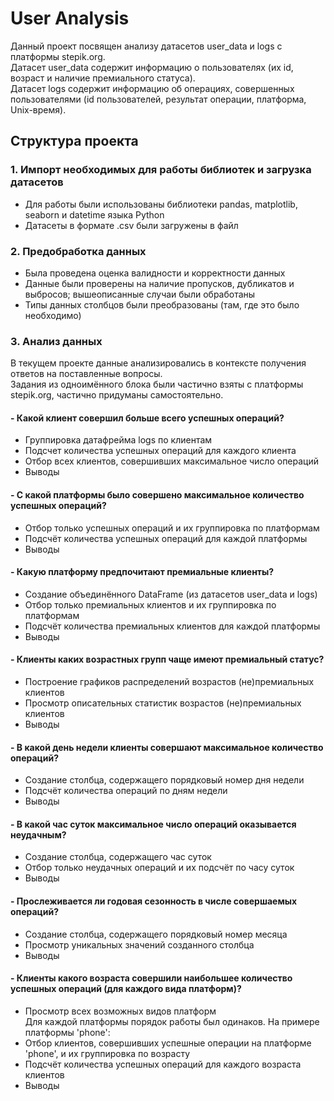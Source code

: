 # User Analysis
Данный проект посвящен анализу датасетов user_data и logs c платформы stepik.org.  
Датасет user_data содержит информацию о пользователях (их id, возраст и наличие премиального статуса).  
Датасет logs содержит информацию об операциях, совершенных пользователями (id пользователей, результат операции, платформа, Unix-время).  

## Структура проекта
### 1. Импорт необходимых для работы библиотек и загрузка датасетов
- Для работы были использованы библиотеки pandas, matplotlib, seaborn и datetime языка Python 
- Датасеты в формате .csv были загружены в файл 
### 2. Предобработка данных
- Была проведена оценка валидности и корректности данных
- Данные были проверены на наличие пропусков, дубликатов и выбросов; вышеописанные случаи были обработаны
- Типы данных столбцов были преобразованы (там, где это было необходимо)
### 3. Анализ данных
В текущем проекте данные анализировались в контексте получения ответов на поставленные вопросы.  
Задания из одноимённого блока были частично взяты с платформы stepik.org, частично придуманы самостоятельно.  
#### - Какой клиент совершил больше всего успешных операций?
  * Группировка датафрейма logs по клиентам
  * Подсчет количества успешных операций для каждого клиента
  * Отбор всех клиентов, совершивших максимальное число операций
  * Выводы
#### - С какой платформы было совершено максимальное количество успешных операций?
  * Отбор только успешных операций и их группировка по платформам
  * Подсчёт количества успешных операций для каждой платформы
  * Выводы
#### - Какую платформу предпочитают премиальные клиенты?
  * Создание объединённого DataFrame (из датасетов user_data и logs)
  * Отбор только премиальных клиентов и их группировка по платформам
  * Подсчёт количества премиальных клиентов для каждой платформы
  * Выводы
#### - Клиенты каких возрастных групп чаще имеют премиальный статус?
  * Построение графиков распределений возрастов (не)премиальных клиентов
  * Просмотр описательных статистик возрастов (не)премиальных клиентов
  * Выводы
#### - В какой день недели клиенты совершают максимальное количество операций?
  * Создание столбца, содержащего порядковый номер дня недели
  * Подсчёт количества операций по дням недели
  * Выводы
#### - В какой час суток максимальное число операций оказывается неудачным?
  * Создание столбца, содержащего час суток 
  * Отбор только неудачных операций и их подсчёт по часу суток
  * Выводы
#### - Прослеживается ли годовая сезонность в числе совершаемых операций?
  * Создание столбца, содержащего порядковый номер месяца 
  * Просмотр уникальных значений созданного столбца
  * Выводы
#### - Клиенты какого возраста совершили наибольшее количество успешных операций (для каждого вида платформ)?
  * Просмотр всех возможных видов платформ  
Для каждой платформы порядок работы был одинаков. На примере платформы 'phone':
 * Отбор клиентов, совершивших успешные операции на платформе 'phone', и их группировка по возрасту
 * Подсчёт количества успешных операций для каждого возраста клиентов
 * Выводы
